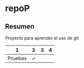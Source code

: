 # repoP

## Resumen
Proyecto para aprender el uso de git


| 1 | 2 | 3 | 4 |
|:----------------:|:-------:|:-----:|:---:|
| Pruebas | ✓ |